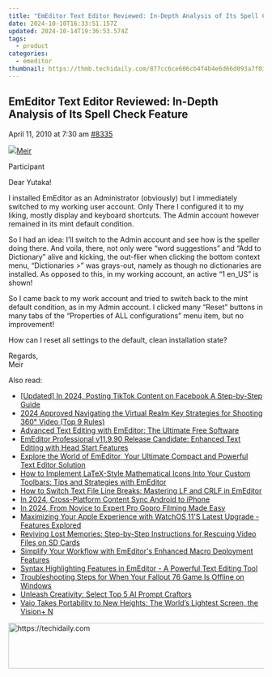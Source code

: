 ```yaml
---
title: "EmEditor Text Editor Reviewed: In-Depth Analysis of Its Spell Check Feature"
date: 2024-10-10T16:33:51.157Z
updated: 2024-10-14T19:36:53.574Z
tags:
  - product
categories:
  - emeditor
thumbnail: https://thmb.techidaily.com/877cc6ce606cb4f4b4e6d66d093a7f03e00e14887d19a1aafa40b745d8b4ce71.jpg
---
```


## EmEditor Text Editor Reviewed: In-Depth Analysis of Its Spell Check Feature

April 11, 2010 at 7:30 am [#8335](https://tools.techidaily.com/emeditor/products/) 

[![](https://secure.gravatar.com/avatar/c7b1aac02d35a121a2acb8d8c9970c9b?s=80&d=identicon&r=g)Meir](https://www.emeditor.com/forums/users/meir/ "View Meir's profile")

Participant

Dear Yutaka!

 I installed EmEditor as an Administrator (obviously) but I immediately switched to my working user account. Only There I configured it to my liking, mostly display and keyboard shortcuts. The Admin account however remained in its mint default condition.

 So I had an idea: I’ll switch to the Admin account and see how is the speller doing there. And voila, there, not only were “word suggestions” and “Add to Dictionary” alive and kicking, the out-flier when clicking the bottom context menu, “Dictionaries >” was grays-out, namely as though no dictionaries are installed. As opposed to this, in my working account, an active “1 en\_US” is shown!

 So I came back to my work account and tried to switch back to the mint default condition, as in my Admin account. I clicked many “Reset” buttons in many tabs of the “Properties of ALL configurations” menu item, but no improvement!

 How can I reset all settings to the default, clean installation state?

 Regards,  
 Meir

<ins class="adsbygoogle"
     style="display:block"
     data-ad-format="autorelaxed"
     data-ad-client="ca-pub-7571918770474297"
     data-ad-slot="1223367746"></ins>

<ins class="adsbygoogle"
     style="display:block"
     data-ad-client="ca-pub-7571918770474297"
     data-ad-slot="8358498916"
     data-ad-format="auto"
     data-full-width-responsive="true"></ins>

<span class="atpl-alsoreadstyle">Also read:</span>
<div><ul>
<li><a href="https://facebook-video-files.techidaily.com/updated-in-2024-posting-tiktok-content-on-facebook-a-step-by-step-guide/"><u>[Updated] In 2024, Posting TikTok Content on Facebook A Step-by-Step Guide</u></a></li>
<li><a href="https://extra-skills.techidaily.com/2024-approved-navigating-the-virtual-realm-key-strategies-for-shooting-360-video-top-9-rules/"><u>2024 Approved Navigating the Virtual Realm Key Strategies for Shooting 360° Video (Top 9 Rules)</u></a></li>
<li><a href="https://win-tricks.techidaily.com/advanced-text-editing-with-emeditor-the-ultimate-free-software/"><u>Advanced Text Editing with EmEditor: The Ultimate Free Software</u></a></li>
<li><a href="https://win-tricks.techidaily.com/emeditor-professional-v11990-release-candidate-enhanced-text-editing-with-head-start-features/"><u>EmEditor Professional v11.9.90 Release Candidate: Enhanced Text Editing with Head Start Features</u></a></li>
<li><a href="https://win-tricks.techidaily.com/explore-the-world-of-emeditor-your-ultimate-compact-and-powerful-text-editor-solution/"><u>Explore the World of EmEditor, Your Ultimate Compact and Powerful Text Editor Solution</u></a></li>
<li><a href="https://win-tricks.techidaily.com/how-to-implement-latex-style-mathematical-icons-into-your-custom-toolbars-tips-and-strategies-with-emeditor/"><u>How to Implement LaTeX-Style Mathematical Icons Into Your Custom Toolbars: Tips and Strategies with EmEditor</u></a></li>
<li><a href="https://win-tricks.techidaily.com/how-to-switch-text-file-line-breaks-mastering-lf-and-crlf-in-emeditor/"><u>How to Switch Text File Line Breaks: Mastering LF and CRLF in EmEditor</u></a></li>
<li><a href="https://fox-boxes.techidaily.com/in-2024-cross-platform-content-sync-android-to-iphone/"><u>In 2024, Cross-Platform Content Sync Android to iPhone</u></a></li>
<li><a href="https://some-techniques.techidaily.com/in-2024-from-novice-to-expert-pro-gopro-filming-made-easy/"><u>In 2024, From Novice to Expert Pro Gopro Filming Made Easy</u></a></li>
<li><a href="https://tech-hub.techidaily.com/maximizing-your-apple-experience-with-watchos-11s-latest-upgrade-features-explored/"><u>Maximizing Your Apple Experience with WatchOS 11'S Latest Upgrade - Features Explored</u></a></li>
<li><a href="https://fox-ssl.techidaily.com/reviving-lost-memories-step-by-step-instructions-for-rescuing-video-files-on-sd-cards/"><u>Reviving Lost Memories: Step-by-Step Instructions for Rescuing Video Files on SD Cards</u></a></li>
<li><a href="https://win-tricks.techidaily.com/simplify-your-workflow-with-emeditors-enhanced-macro-deployment-features/"><u>Simplify Your Workflow with EmEditor's Enhanced Macro Deployment Features</u></a></li>
<li><a href="https://win-tricks.techidaily.com/syntax-highlighting-features-in-emeditor-a-powerful-text-editing-tool/"><u>Syntax Highlighting Features in EmEditor - A Powerful Text Editing Tool</u></a></li>
<li><a href="https://win-blog.techidaily.com/troubleshooting-steps-for-when-your-fallout-76-game-is-offline-on-windows/"><u>Troubleshooting Steps for When Your Fallout 76 Game Is Offline on Windows</u></a></li>
<li><a href="https://tech-hub.techidaily.com/unleash-creativity-select-top-5-ai-prompt-craftors/"><u>Unleash Creativity: Select Top 5 AI Prompt Craftors</u></a></li>
<li><a href="https://hardware-updates.techidaily.com/vaio-takes-portability-to-new-heights-the-worlds-lightest-screen-the-visionplus-n/"><u>Vaio Takes Portability to New Heights: The World’s Lightest Screen, the Vision+ N</u></a></li>
</ul></div>

<!-- affiliate ads begin -->
<a href="https://ephamedtechinc.pxf.io/c/5597632/2136624/26400" target="_top" id="2136624">
  <img src="//a.impactradius-go.com/display-ad/26400-2136624" border="0" alt="https://techidaily.com" width="728" height="90"/>
</a>
<img height="0" width="0" src="https://ephamedtechinc.pxf.io/i/5597632/2136624/26400" style="position:absolute;visibility:hidden;" border="0" />
<!-- affiliate ads end -->


